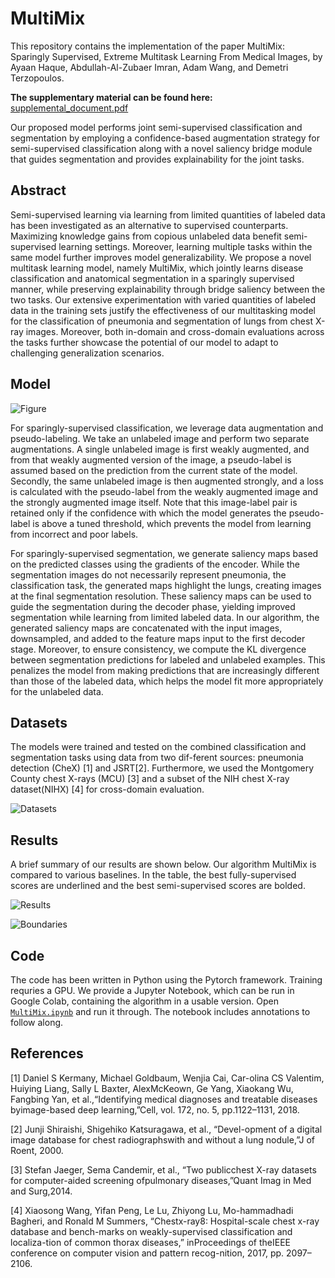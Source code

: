# MultiMix
This repository contains the implementation of the paper MultiMix: Sparingly Supervised, Extreme Multitask Learning From Medical Images, by Ayaan Haque, Abdullah-Al-Zubaer Imran, Adam Wang, and Demetri Terzopoulos. 

**The supplementary material can be found here:** [supplemental_document.pdf](https://github.com/ayaanzhaque/MultiMix/blob/main/supplemental_document.pdf)

Our proposed model performs joint semi-supervised classification and segmentation by employing a confidence-based augmentation strategy for semi-supervised classification along with a novel saliency bridge module that guides segmentation and provides explainability for the joint tasks. 

## Abstract
Semi-supervised learning via learning from limited quantities of labeled data has been investigated as an alternative to supervised counterparts. Maximizing knowledge gains from copious unlabeled data benefit semi-supervised learning settings. Moreover, learning multiple tasks within the same model further improves model generalizability.  We propose a novel multitask learning model, namely MultiMix, which jointly learns disease classification and anatomical segmentation in a sparingly supervised manner, while preserving explainability through bridge saliency between the two tasks. Our extensive experimentation with varied quantities of labeled data in the training sets justify the effectiveness of our multitasking model for the classification of pneumonia and segmentation of lungs from chest X-ray images. Moreover, both in-domain and cross-domain evaluations across the tasks further showcase the potential of our model to adapt to challenging generalization scenarios.

## Model

![Figure](https://github.com/ayaanzhaque/MultiMix/blob/main/images/multimix_diagram.png?raw=true)

For sparingly-supervised classification, we leverage data augmentation and pseudo-labeling. We take an unlabeled image and perform two separate augmentations. A single unlabeled image is first weakly augmented, and from that weakly augmented version of the image, a pseudo-label is assumed based on the prediction from the current state of the model. Secondly, the same unlabeled image is then augmented strongly, and a loss is calculated with the pseudo-label from the weakly augmented image and the strongly augmented image itself. Note that this image-label pair is retained only if the confidence with which the model generates the pseudo-label is above a tuned threshold, which prevents the model from learning from incorrect and poor labels.

For sparingly-supervised segmentation, we generate saliency maps based on the predicted classes using the gradients of the encoder. While the segmentation images do not necessarily represent pneumonia, the classification task, the generated maps highlight the lungs, creating images at the final segmentation resolution. These saliency maps can be used to guide the segmentation during the decoder phase, yielding improved segmentation while learning from limited labeled data. In our algorithm, the generated saliency maps are concatenated with the input images, downsampled, and added to the feature maps input to the first decoder stage. Moreover, to ensure consistency, we compute the KL divergence between segmentation predictions for labeled and unlabeled examples. This penalizes the model from making predictions that are increasingly different than those of the labeled data, which helps the model fit more appropriately for the unlabeled data.

## Datasets
The models were trained and tested on the combined classification and segmentation tasks using data from two dif-ferent sources:  pneumonia detection (CheX) [1] and JSRT[2]. Furthermore, we used the Montgomery County chest X-rays (MCU) [3] and a subset of the NIH chest X-ray dataset(NIHX) [4] for cross-domain evaluation.

![Datasets](https://github.com/ayaanzhaque/MultiMix/blob/main/images/datasets_table.png?raw=true)

## Results
A brief summary of our results are shown below. Our algorithm MultiMix is compared to various baselines. In the table, the best fully-supervised scores are underlined and the best semi-supervised scores are bolded.

![Results](https://github.com/ayaanzhaque/MultiMix/blob/main/images/results_table.png?raw=true)

![Boundaries](https://github.com/ayaanzhaque/MultiMix/blob/main/images/boundary_preds.png?raw=true)

## Code
The code has been written in Python using the Pytorch framework. Training requries a GPU. We provide a Jupyter Notebook, which can be run in Google Colab, containing the algorithm in a usable version. Open [`MultiMix.ipynb`](https://github.com/ayaanzhaque/MultiMix/blob/main/MultiMix.ipynb) and run it through. The notebook includes annotations to follow along.

## References
[1] Daniel S Kermany, Michael Goldbaum, Wenjia Cai, Car-olina CS Valentim, Huiying Liang, Sally L Baxter, AlexMcKeown, Ge Yang, Xiaokang Wu, Fangbing Yan, et al.,“Identifying medical diagnoses and treatable diseases byimage-based deep learning,”Cell, vol. 172, no. 5, pp.1122–1131, 2018.

[2] Junji Shiraishi, Shigehiko Katsuragawa, et al.,  “Devel-opment of a digital image database for chest radiographswith and without a lung nodule,”J of Roent, 2000.

[3] Stefan  Jaeger,  Sema  Candemir,  et  al.,    “Two  publicchest X-ray datasets for computer-aided screening ofpulmonary  diseases,”Quant Imag in Med and Surg,2014.

[4] Xiaosong Wang, Yifan Peng, Le Lu, Zhiyong Lu, Mo-hammadhadi Bagheri, and Ronald M Summers, “Chestx-ray8:  Hospital-scale  chest  x-ray  database  and  bench-marks on weakly-supervised classification and localiza-tion of common thorax diseases,” inProceedings of theIEEE conference on computer vision and pattern recog-nition, 2017, pp. 2097–2106.
